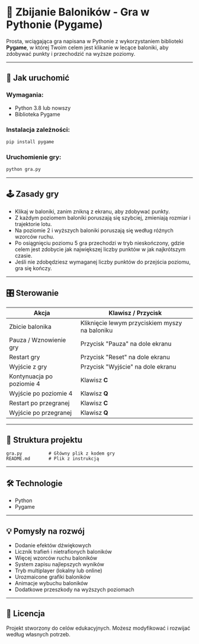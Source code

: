 # 🎈 Zbijanie Baloników - Gra w Pythonie (Pygame)

Prosta, wciągająca gra napisana w Pythonie z wykorzystaniem biblioteki **Pygame**, w której Twoim celem jest klikanie w lecące baloniki, aby zdobywać punkty i przechodzić na wyższe poziomy.

---

## 🚀 Jak uruchomić

### Wymagania:

- Python 3.8 lub nowszy
- Biblioteka Pygame

### Instalacja zależności:

```bash
pip install pygame
```

### Uruchomienie gry:

```bash
python gra.py
```

---

## 🕹️ Zasady gry

- Klikaj w baloniki, zanim znikną z ekranu, aby zdobywać punkty.
- Z każdym poziomem baloniki poruszają się szybciej, zmieniają rozmiar i trajektorie lotu.
- Na poziomie 2 i wyższych baloniki poruszają się według różnych wzorców ruchu.
- Po osiągnięciu poziomu 5 gra przechodzi w tryb nieskończony, gdzie celem jest zdobycie jak największej liczby punktów w jak najkrótszym czasie.
- Jeśli nie zdobędziesz wymaganej liczby punktów do przejścia poziomu, gra się kończy.

---

## 🎛️ Sterowanie

| Akcja                    | Klawisz / Przycisk               |
|--------------------------|----------------------------------|
| Zbicie balonika          | Kliknięcie lewym przyciskiem myszy na baloniku |
| Pauza / Wznowienie gry   | Przycisk "Pauza" na dole ekranu |
| Restart gry              | Przycisk "Reset" na dole ekranu |
| Wyjście z gry            | Przycisk "Wyjście" na dole ekranu |
| Kontynuacja po poziomie 4| Klawisz **C** |
| Wyjście po poziomie 4    | Klawisz **Q** |
| Restart po przegranej    | Klawisz **C** |
| Wyjście po przegranej    | Klawisz **Q** |

---

## 🧩 Struktura projektu

```
gra.py          # Główny plik z kodem gry
README.md       # Plik z instrukcją
```

---

## 🛠️ Technologie

- Python
- Pygame

---

## 💡 Pomysły na rozwój

- Dodanie efektów dźwiękowych
- Licznik trafień i nietrafionych baloników
- Więcej wzorców ruchu baloników
- System zapisu najlepszych wyników
- Tryb multiplayer (lokalny lub online)
- Urozmaicone grafiki baloników
- Animacje wybuchu baloników
- Dodatkowe przeszkody na wyższych poziomach

---

## 📄 Licencja

Projekt stworzony do celów edukacyjnych. Możesz modyfikować i rozwijać według własnych potrzeb.


